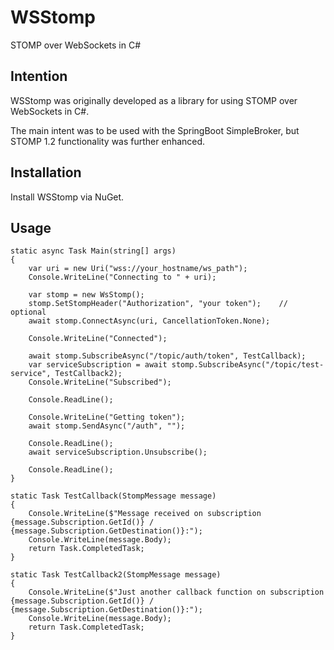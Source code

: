 # WSStomp

STOMP over WebSockets in C#

## Intention

WSStomp was originally developed as a library for using STOMP over WebSockets in C#.

The main intent was to be used with the SpringBoot SimpleBroker, but STOMP 1.2 functionality was further enhanced.

## Installation

Install WSStomp via NuGet.

## Usage

```aiignore
static async Task Main(string[] args)
{
    var uri = new Uri("wss://your_hostname/ws_path");
    Console.WriteLine("Connecting to " + uri);

    var stomp = new WsStomp();
    stomp.SetStompHeader("Authorization", "your token");    // optional
    await stomp.ConnectAsync(uri, CancellationToken.None);
   
    Console.WriteLine("Connected");
    
    await stomp.SubscribeAsync("/topic/auth/token", TestCallback);
    var serviceSubscription = await stomp.SubscribeAsync("/topic/test-service", TestCallback2);
    Console.WriteLine("Subscribed");
    
    Console.ReadLine();

    Console.WriteLine("Getting token");
    await stomp.SendAsync("/auth", "");
    
    Console.ReadLine();
    await serviceSubscription.Unsubscribe();

    Console.ReadLine();
}

static Task TestCallback(StompMessage message)
{
    Console.WriteLine($"Message received on subscription {message.Subscription.GetId()} / {message.Subscription.GetDestination()}:");
    Console.WriteLine(message.Body);
    return Task.CompletedTask;
}

static Task TestCallback2(StompMessage message)
{
    Console.WriteLine($"Just another callback function on subscription {message.Subscription.GetId()} / {message.Subscription.GetDestination()}:");
    Console.WriteLine(message.Body);
    return Task.CompletedTask;
}
```